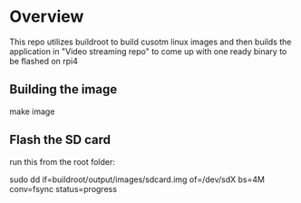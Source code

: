 # Overview

This repo utilizes buildroot to build cusotm linux images and then builds the application in "Video streaming repo" to come up with one ready binary to be flashed on rpi4

## Building the image

 make image

 ## Flash the SD card
run this from the root folder:

 sudo dd if=buildroot/output/images/sdcard.img of=/dev/sdX bs=4M conv=fsync status=progress
